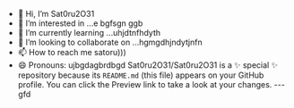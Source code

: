 - 👋 Hi, I’m Sat0ru2O31
- 👀 I’m interested in ...e bgfsgn ggb
- 🌱 I’m currently learning ...uhjdtnfhdyth
- 💞️ I’m looking to collaborate on ...hgmgdhjndytjnfn
- 📫 How to reach me satoru)))
- 😄 Pronouns: ujbgdagbrdbgd
Sat0ru2O31/Sat0ru2O31 is a ✨ special ✨ repository because its `README.md` (this file) appears on your GitHub profile.
You can click the Preview link to take a look at your changes.
---gfd
